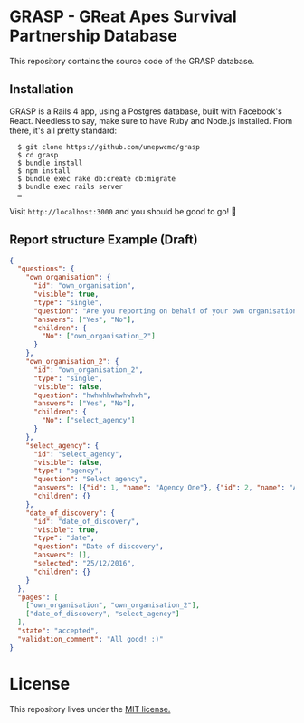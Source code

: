 # GRASP - GReat Apes Survival Partnership Database

This repository contains the source code of the GRASP database.

## Installation

GRASP is a Rails 4 app, using a Postgres database, built with Facebook's React.
Needless to say, make sure to have Ruby and Node.js installed. From there, it's
all pretty standard:

```
  $ git clone https://github.com/unepwcmc/grasp
  $ cd grasp
  $ bundle install
  $ npm install
  $ bundle exec rake db:create db:migrate
  $ bundle exec rails server
  …
```

Visit `http://localhost:3000` and you should be good to go! 🎉

## Report structure Example (Draft)

```json
{
  "questions": {
    "own_organisation": {
      "id": "own_organisation",
      "visible": true,
      "type": "single",
      "question": "Are you reporting on behalf of your own organisation?",
      "answers": ["Yes", "No"],
      "children": {
        "No": ["own_organisation_2"]
      }
    },
    "own_organisation_2": {
      "id": "own_organisation_2",
      "type": "single",
      "visible": false,
      "question": "hwhwhhwhwhwhwh",
      "answers": ["Yes", "No"],
      "children": {
        "No": ["select_agency"]
      }
    },
    "select_agency": {
      "id": "select_agency",
      "visible": false,
      "type": "agency",
      "question": "Select agency",
      "answers": [{"id": 1, "name": "Agency One"}, {"id": 2, "name": "Agency Two"}],
      "children": {}
    },
    "date_of_discovery": {
      "id": "date_of_discovery",
      "visible": true,
      "type": "date",
      "question": "Date of discovery",
      "answers": [],
      "selected": "25/12/2016",
      "children": {}
    }
  },
  "pages": [
    ["own_organisation", "own_organisation_2"],
    ["date_of_discovery", "select_agency"]
  ],
  "state": "accepted",
  "validation_comment": "All good! :)"
}
```

# License

This repository lives under the [MIT license.](LICENSE)
